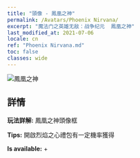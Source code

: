 ```yaml
---
title: "頭像 - 鳳凰之神"
permalink: /Avatars/Phoenix Nirvana/
excerpt: "魔法门之英雄无敌：战争纪元  鳳凰之神"
last_modified_at: 2021-07-06
locale: cn
ref: "Phoenix Nirvana.md"
toc: false
classes: wide
---
```

 ![鳳凰之神](/images/a/avatarFrame_17.png)

## 詳情

 **玩法詳解:** 鳳凰之神頭像框 

 **Tips:** 開啟烈焰之心禮包有一定機率獲得 

 **Is available:**  + 

